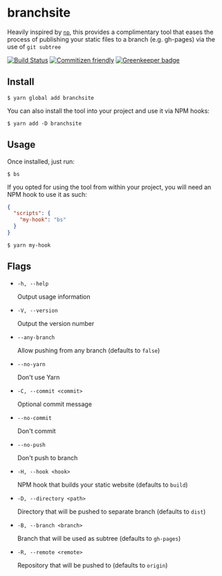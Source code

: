 # branchsite


Heavily inspired by [`np`](https://github.com/sindresorhus/np), this provides a complimentary tool that eases the process of publishing your static files to a branch (e.g. gh-pages) via the use of `git subtree`

[![Build Status](https://travis-ci.org/enriquecaballero/branchsite.svg?branch=master)](https://travis-ci.org/enriquecaballero/branchsite) [![Commitizen friendly](https://img.shields.io/badge/commitizen-friendly-brightgreen.svg)](http://commitizen.github.io/cz-cli/) [![Greenkeeper badge](https://badges.greenkeeper.io/enriquecaballero/branchsite.svg)](https://greenkeeper.io/)


## Install
```
$ yarn global add branchsite
```
You can also install the tool into your project and use it via NPM hooks:
```
$ yarn add -D branchsite
```

## Usage
Once installed, just run:
```
$ bs
```
If you opted for using the tool from within your project, you will need an NPM hook to use it as such:
```json
{
  "scripts": {
    "my-hook": "bs"
  }
}
```
```
$ yarn my-hook
```

## Flags

- `-h, --help`

  Output usage information

- `-V, --version`

  Output the version number

- `--any-branch`

  Allow pushing from any branch (defaults to `false`)

- `--no-yarn`

  Don't use Yarn

- `-C, --commit <commit>`

  Optional commit message

- `--no-commit`

  Don't commit

- `--no-push`

  Don't push to branch

- `-H, --hook <hook>`

  NPM hook that builds your static website (defaults to `build`)

- `-D, --directory <path>`

  Directory that will be pushed to separate branch  (defaults to `dist`)

- `-B, --branch <branch>`

  Branch that will be used as subtree (defaults to `gh-pages`)

- `-R, --remote <remote>`

  Repository that will be pushed to (defaults to `origin`)
